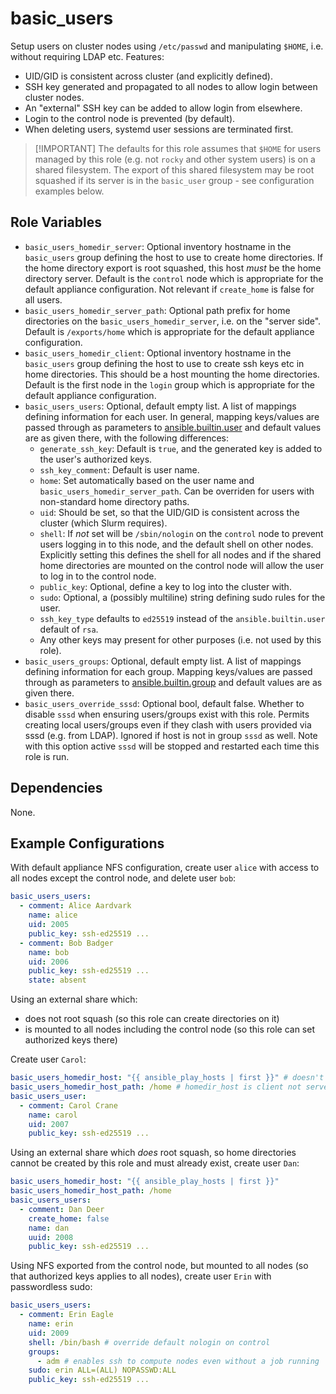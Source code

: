 
basic_users
===========

Setup users on cluster nodes using `/etc/passwd` and manipulating `$HOME`, i.e.
without requiring LDAP etc. Features:
- UID/GID is consistent across cluster (and explicitly defined).
- SSH key generated and propagated to all nodes to allow login between cluster
  nodes.
- An "external" SSH key can be added to allow login from elsewhere.
- Login to the control node is prevented (by default).
- When deleting users, systemd user sessions are terminated first.

> [!IMPORTANT] The defaults for this role assumes that `$HOME` for users
managed by this role (e.g. not `rocky` and other system users) is on a shared
filesystem. The export of this shared filesystem may be root squashed if its
server is in the `basic_user` group - see configuration examples below.

Role Variables
--------------

- `basic_users_homedir_server`: Optional inventory hostname in the `basic_users`
  group defining the host to use to create home directories. If the home
  directory export is root squashed, this host *must* be the home directory
  server. Default is the `control` node which is appropriate for the default
  appliance configuration. Not relevant if `create_home` is false for all users.
- `basic_users_homedir_server_path`: Optional path prefix for home directories on
   the `basic_users_homedir_server`, i.e. on the "server side". Default is
   `/exports/home` which is appropriate for the default appliance configuration.
- `basic_users_homedir_client`: Optional inventory hostname in the `basic_users`
  group defining the host to use to create ssh keys etc in home directories.
  This should be a host mounting the home directories. Default is the first
  node in the `login` group which is appropriate for the default appliance
  configuration.
- `basic_users_users`: Optional, default empty list. A list of mappings defining
   information for each user. In general, mapping keys/values are passed through
   as parameters to [ansible.builtin.user](https://docs.ansible.com/ansible/latest/collections/ansible/builtin/user_module.html)
   and default values are as given there, with the following differences:
  - `generate_ssh_key`: Default is `true`, and the generated key is added to
     the user's authorized keys.
  - `ssh_key_comment`: Default is user name.
  - `home`: Set automatically based on the user name and
    `basic_users_homedir_server_path`. Can be overriden for users with
     non-standard home directory paths.
  - `uid`: Should be set, so that the UID/GID is consistent across the cluster
    (which Slurm requires).
  - `shell`: If *not* set will be `/sbin/nologin` on the `control` node to
     prevent users logging in to this node, and the default shell on other
     nodes. Explicitly setting this defines the shell for all nodes and if the
     shared home directories are mounted on the control node will allow the
     user to log in to the control node.
  - `public_key`: Optional, define a key to log into the cluster with.
  - `sudo`: Optional, a (possibly multiline) string defining sudo rules for the
     user.
  - `ssh_key_type` defaults to `ed25519` instead of the `ansible.builtin.user`
     default of `rsa`.
  - Any other keys may present for other purposes (i.e. not used by this role).
- `basic_users_groups`: Optional, default empty list. A list of mappings defining information for each group. Mapping keys/values are passed through as parameters to [ansible.builtin.group](https://docs.ansible.com/ansible/latest/collections/ansible/builtin/group_module.html) and default values are as given there.
- `basic_users_override_sssd`: Optional bool, default false. Whether to disable `sssd` when ensuring users/groups exist with this role. Permits creating local users/groups even if they clash with users provided via sssd (e.g. from LDAP). Ignored if host is not in group `sssd` as well. Note with this option active `sssd` will be stopped and restarted each time this role is run.

Dependencies
------------

None.

Example Configurations
----------------------

With default appliance NFS configuration, create user `alice` with access
to all nodes except the control node, and delete user `bob`:

```yaml
basic_users_users:
  - comment: Alice Aardvark
    name: alice
    uid: 2005
    public_key: ssh-ed25519 ...
  - comment: Bob Badger
    name: bob
    uid: 2006
    public_key: ssh-ed25519 ...
    state: absent
```

Using an external share which:
  - does not root squash (so this role can create directories on it)
  - is mounted to all nodes including the control node (so this role can set
    authorized keys there)

Create user `Carol`:

```yaml
basic_users_homedir_host: "{{ ansible_play_hosts | first }}" # doesn't matter which host is used
basic_users_homedir_host_path: /home # homedir_host is client not server
basic_users_user:
  - comment: Carol Crane
    name: carol
    uid: 2007
    public_key: ssh-ed25519 ...
```

Using an external share which *does* root squash, so home directories cannot be
created by this role and must already exist, create user `Dan`:

```yaml
basic_users_homedir_host: "{{ ansible_play_hosts | first }}"
basic_users_homedir_host_path: /home
basic_users_users:
  - comment: Dan Deer
    create_home: false
    name: dan
    uuid: 2008
    public_key: ssh-ed25519 ...
```

Using NFS exported from the control node, but mounted to all nodes (so that
authorized keys applies to all nodes), create user `Erin` with passwordless sudo:

```yaml
basic_users_users:
  - comment: Erin Eagle
    name: erin
    uid: 2009
    shell: /bin/bash # override default nologin on control
    groups:
      - adm # enables ssh to compute nodes even without a job running
    sudo: erin ALL=(ALL) NOPASSWD:ALL
    public_key: ssh-ed25519 ...
```
